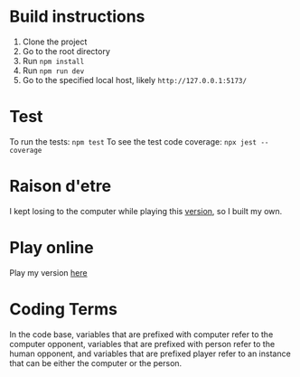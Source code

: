 # Build instructions

1. Clone the project
2. Go to the root directory
3. Run `npm install`
4. Run `npm run dev`
5. Go to the specified local host, likely `http://127.0.0.1:5173/`

# Test

To run the tests: `npm test`
To see the test code coverage: `npx jest --coverage`

# Raison d'etre

I kept losing to the computer while playing this [version](https://playscrabble.com/play/ai), so I built my own.

# Play online

Play my version [here](https://turnerian2004.github.io/scrabble/)

# Coding Terms

In the code base, variables that are prefixed with computer refer to the computer opponent, variables that are prefixed with person refer to the human opponent, and variables that are prefixed player refer to an instance that can be either the computer or the person.
